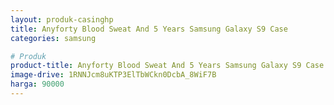 ```yaml
---
layout: produk-casinghp
title: Anyforty Blood Sweat And 5 Years Samsung Galaxy S9 Case
categories: samsung

# Produk
product-title: Anyforty Blood Sweat And 5 Years Samsung Galaxy S9 Case
image-drive: 1RNNJcm8uKTP3ElTbWCkn0DcbA_8WiF7B
harga: 90000
---
```

